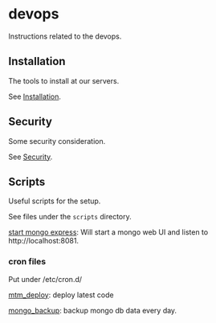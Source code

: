# devops
Instructions related to the devops.

## Installation
The tools to install at our servers.

See [Installation](Installation.md).


## Security
Some security consideration.

See [Security](Security.md).


## Scripts
Useful scripts for the setup.

See files under the `scripts` directory.

[start mongo express](scripts/start_mongo_express.sh): Will start a mongo web UI and listen to http://localhost:8081.


### cron files

Put under /etc/cron.d/

[mtm_deploy](scripts/mtm_deploy): deploy latest code 

[mongo_backup](scripts/mongo_backup): backup mongo db data every day.

